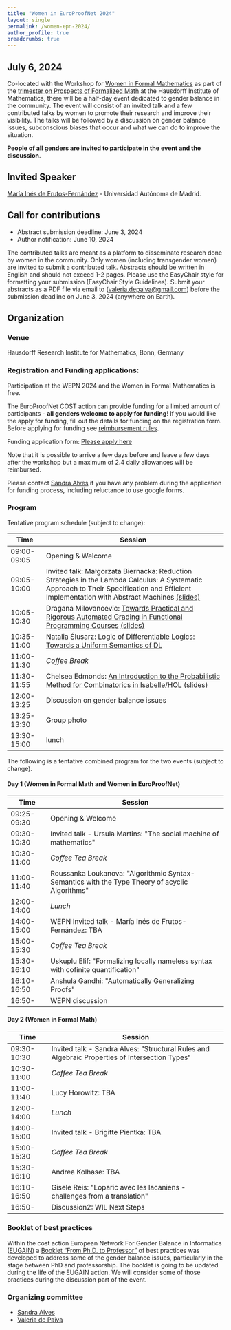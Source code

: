 ```yaml
---
title: "Women in EuroProofNet 2024"
layout: single
permalink: /women-epn-2024/
author_profile: true
breadcrumbs: true
---
```

## July 6, 2024

Co-located with the Workshop for [Women in Formal Mathematics](https://www.mathematics.uni-bonn.de/him/programs/special-events/women-in-formal-math) as part of the [trimester on Prospects of Formalized Math](https://www.him.uni-bonn.de/programs/future-programs/future-trimester-programs/prospects-of-formal-mathematics/description/) at the Hausdorff Institute of Mathematics, there will be a half-day event dedicated to gender balance in the community.
The event will consist of an invited talk and a few contributed talks by women to promote their research and improve their visibility. 
The talks will be followed by a discussion on gender balance issues, subconscious biases that occur and what we can do to improve the situation.

**People of all genders are invited to participate in the event and the discussion**.

## Invited Speaker

[María Inés de Frutos-Fernández](https://mariainesdff.github.io) - Universidad Autónoma de Madrid.

## Call for contributions
* Abstract submission deadline: June 3, 2024
* Author notification:  June 10, 2024

The contributed talks are meant as a platform to disseminate research done by women in the community. Only women (including transgender women) are invited to submit a contributed talk. Abstracts should be written in English and should not exceed 1-2 pages. Please use the EasyChair style for formatting your submission (EasyChair Style Guidelines).
Submit your abstracts as a PDF file via email to (valeria.depaiva@gmail.com) before the submission deadline on June 3, 2024 (anywhere on Earth).


## Organization

### Venue

Hausdorff Research Institute for Mathematics, Bonn, Germany

### Registration and Funding applications:

Participation at the WEPN 2024 and the Women in Formal Mathematics is free.

The EuroProofNet COST action can provide funding for a limited amount of participants - **all genders welcome to apply for funding**! If you would like the apply for funding, fill out the details for funding on the registration form. Before applying for funding see [reimbursement rules](../reimbursement-rules).

Funding application form: [Please apply here](https://docs.google.com/forms/d/e/1FAIpQLSe6uXqOorYKbeaSn_LfnVH6HHL_CeMX0UeqvOFNbAeWMy0OLw/viewform?usp=sf_link)

Note that it is possible to arrive a few days before and leave a few days after the workshop but a maximum of 2.4 daily allowances will be reimbursed.

Please contact [Sandra Alves](sandra@fc.up.pt) if you have any problem during the application for funding process, including reluctance to use google forms.

### Program

Tentative program schedule (subject to change):


| Time        | Session |
| ----------- | ----------- |
| 09:00-09:05 | Opening & Welcome |
| 09:05-10:00 | Invited talk: Małgorzata Biernacka: Reduction Strategies in the Lambda Calculus: A Systematic Approach to Their Specification and Efficient Implementation with Abstract Machines [(slides)](slides/biernacka.pdf)|
| 10:05-10:30 | Dragana Milovancevic: [Towards Practical and Rigorous Automated Grading in Functional Programming Courses](abstracts/WEPN_2023_paper_Milovancevic.pdf) [(slides)](slides/dragana.pdf)|
| 10:35-11:00 | Natalia Ślusarz: [Logic of Differentiable Logics: Towards a Uniform Semantics of DL](abstracts/WEPN_2023_paper_Slusarz.pdf)|
| 11:00-11:30 | _Coffee Break_ |
| 11:30-11:55 | Chelsea Edmonds: [An Introduction to the Probabilistic Method for Combinatorics in Isabelle/HOL](abstracts/WEPN_2023_paper_Edmonds.pdf) [(slides)](slides/edmonds_wepn.pdf)|
| 12:00-13:25 | Discussion on gender balance issues |
| 13:25-13:30 | Group photo |
| 13:30-15:00 | lunch |



The following is a tentative combined program for the two events (subject to change).
#### Day 1 (Women in Formal Math and Women in EuroProofNet)

| Time        | Session |
| ----------- | ----------- |
| 09:25-09:30 | Opening & Welcome |
| 09:30-10:30 | Invited talk - Ursula Martins: "The social machine of mathematics" |
| 10:30-11:00 |  _Coffee Tea Break_ |
| 11:00-11:40 | Roussanka Loukanova: "Algorithmic Syntax-Semantics with the Type Theory of acyclic Algorithms" |
| 12:00-14:00 | _Lunch_ |
| 14:00-15:00 | WEPN Invited talk - María Inés de Frutos-Fernández: TBA |
| 15:00-15:30 | _Coffee Tea Break_ |
| 15:30-16:10 | Uskuplu Elif: "Formalizing locally nameless syntax with cofinite quantification" |
| 16:10-16:50 | Anshula Gandhi: "Automatically Generalizing Proofs" |
| 16:50-      | WEPN discussion |

#### Day 2 (Women in Formal Math)
| Time        | Session |
| ----------- | ----------- |
| 09:30-10:30 | Invited talk - Sandra Alves: "Structural Rules and Algebraic Properties of Intersection Types" |
| 10:30-11:00 |  _Coffee Tea Break_ |
| 11:00-11:40 | Lucy Horowitz: TBA |
| 12:00-14:00 | _Lunch_ |
| 14:00-15:00 | Invited talk - Brigitte Pientka: TBA |
| 15:00-15:30 | _Coffee Tea Break_ |
| 15:30-16:10 | Andrea Kolhase: TBA |
| 16:10-16:50 | Gisele Reis: "Loparic avec les lacaniens - challenges from a translation" |
| 16:50-      | Discussion2: WIL Next Steps |

### Booklet of best practices
Within the cost action European Network For Gender Balance in Informatics ([EUGAIN](https://eugain.eu/)) a [Booklet “From Ph.D. to Professor”](https://eugain.eu/results/deliverables/) of best practices was developed to address some of the gender balance issues, particularly in the stage between PhD and professorship. The booklet is going to be updated during the life of the EUGAIN action.
We will consider some of those practices during the discussion part of the event.

### Organizing committee
* [Sandra Alves](https://www.dcc.fc.up.pt/~sandra/Home/Home.html)
* [Valeria de Paiva](https://vcvpaiva.github.io)
